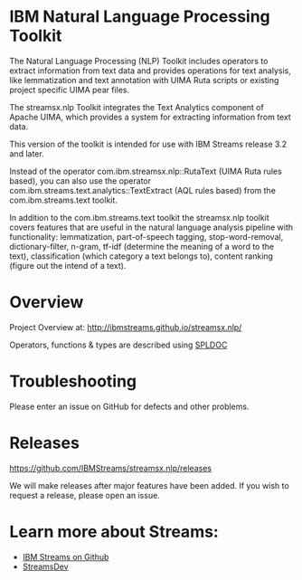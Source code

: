 # IBM Natural Language Processing Toolkit

The Natural Language Processing (NLP) Toolkit includes operators to extract information from text data and provides operations for text analysis, like lemmatization and text annotation with UIMA Ruta scripts or existing project specific UIMA pear files.

The streamsx.nlp Toolkit integrates the Text Analytics component of Apache UIMA, which provides a system for extracting information from text data.

This version of the toolkit is intended for use with IBM Streams release 3.2 and later.

Instead of the operator com.ibm.streamsx.nlp::RutaText (UIMA Ruta rules based), you can also use the operator com.ibm.streams.text.analytics::TextExtract (AQL rules based) from the com.ibm.streams.text toolkit.

In addition to the com.ibm.streams.text toolkit the streamsx.nlp toolkit covers features that are useful in the natural language analysis pipeline with functionality: lemmatization, part-of-speech tagging, stop-word-removal, dictionary-filter, n-gram, tf-idf (determine the meaning of a word to the text), classification (which category a text belongs to), content ranking (figure out the intend of a text).

# Overview

Project Overview at: http://ibmstreams.github.io/streamsx.nlp/

Operators, functions & types are described using [SPLDOC](https://ibmstreams.github.io/streamsx.nlp/doc/spldoc/html/tk$com.ibm.streamsx.nlp/tk$com.ibm.streamsx.nlp.html)

# Troubleshooting

Please enter an issue on GitHub for defects and other problems. 

# Releases

https://github.com/IBMStreams/streamsx.nlp/releases

We will make releases after major features have been added. If you wish to request a release, please open an issue.

# Learn more about Streams:

* [IBM Streams on Github](http://ibmstreams.github.io/)
* [StreamsDev](https://developer.ibm.com/streamsdev/)
